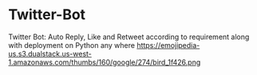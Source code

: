 # Twitter-Bot
Twitter Bot: Auto Reply, Like and Retweet according to requirement along with deployment on Python any where https://emojipedia-us.s3.dualstack.us-west-1.amazonaws.com/thumbs/160/google/274/bird_1f426.png
